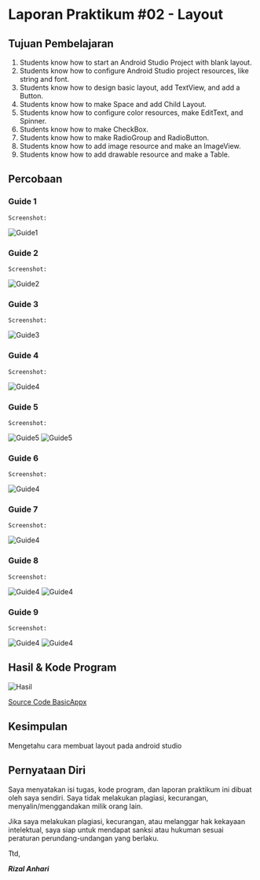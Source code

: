 # Laporan Praktikum #02 - Layout

## Tujuan Pembelajaran

1. Students know how to start an Android Studio Project with blank layout.
2. Students know how to configure Android Studio project resources, like string and font.
3. Students know how to design basic layout, add TextView, and add a Button.
4. Students know how to make Space and add Child Layout.
5. Students know how to configure color resources, make EditText, and Spinner.
6. Students know how to make CheckBox.
7. Students know how to make RadioGroup and RadioButton.
8. Students know how to add image resource and make an ImageView.
9. Students know how to add drawable resource and make a Table.

## Percobaan

### Guide 1

`Screenshot:`

![Guide1](img/test1.png)

### Guide 2

`Screenshot:`

![Guide2](img/test2.png)

### Guide 3

`Screenshot:`

![Guide3](img/test3.png)

### Guide 4

`Screenshot:`

![Guide4](img/test4.png)

### Guide 5

`Screenshot:`

![Guide5](img/test5_1.png)
![Guide5](img/test5_2.png)

### Guide 6

`Screenshot:`

![Guide4](img/test6.png)

### Guide 7

`Screenshot:`

![Guide4](img/test7.png)

### Guide 8

`Screenshot:`

![Guide4](img/test8_1.png)
![Guide4](img/test8_2.png)

### Guide 9

`Screenshot:`

![Guide4](img/test9_1.png)
![Guide4](img/test9_2.png)

## Hasil & Kode Program

![Hasil](img/hasil.png)

[Source Code BasicAppx](../../src/02_layout/BasicAppX)

## Kesimpulan

Mengetahu cara membuat layout pada android studio

## Pernyataan Diri

Saya menyatakan isi tugas, kode program, dan laporan praktikum ini dibuat oleh saya sendiri. Saya tidak melakukan plagiasi, kecurangan, menyalin/menggandakan milik orang lain.

Jika saya melakukan plagiasi, kecurangan, atau melanggar hak kekayaan intelektual, saya siap untuk mendapat sanksi atau hukuman sesuai peraturan perundang-undangan yang berlaku.

Ttd,

***Rizal Anhari***
